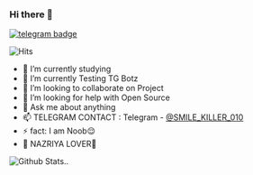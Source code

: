 
### Hi there 👋
[![telegram badge](https://img.shields.io/badge/SMILE-KILLER-30302f?style=flat&logo=telegram)](https://t.me/SMILE_KILLER_010)

![Hits](https://hits.seeyoufarm.com/api/count/incr/badge.svg?url=https://github.com/SMILE-KILLER10/)

- 🔭 I’m currently studying 
- 🌱 I’m currently Testing TG Botz
- 👯 I’m looking to collaborate on Project
- 🤔 I’m looking for help with Open Source
- 💬 Ask me about anything
- 📫 TELEGRAM CONTACT : Telegram - [@SMILE_KILLER_010](https://t.me/SMILE_KILLER_010)
- ⚡ fact: I am Noob😌
- 💞 NAZRIYA LOVER💝

![Github Stats](https://github-readme-stats.vercel.app/api?username=smile-killer10&show_icons=true&title_color=fff&icon_color=79ff97&text_color=9f9f9f&bg_color=151515)..
<!--
**SMILE-KILLER10/SMILE-KILLER10** is a ✨ _special_ ✨ repository because its `README.md` (this file) appears on your GitHub profile.
